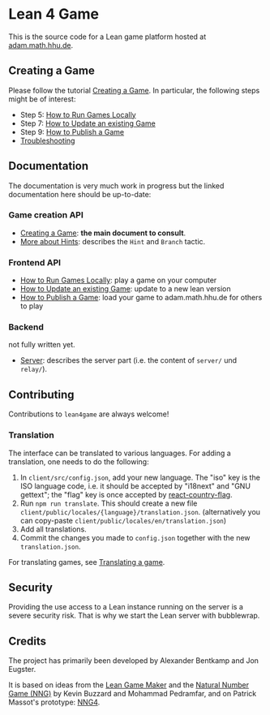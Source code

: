 # Lean 4 Game

This is the source code for a Lean game platform hosted at [adam.math.hhu.de](https://adam.math.hhu.de).

## Creating a Game

Please follow the tutorial [Creating a Game](doc/create_game.md). In particular, the following steps might be of interest:

* Step 5: [How to Run Games Locally](doc/running_locally.md)
* Step 7: [How to Update an existing Game](doc/update_game.md)
* Step 9: [How to Publish a Game](doc/publish_game.md)
* [Troubleshooting](doc/troubleshoot.md)

## Documentation

The documentation is very much work in progress but the linked documentation here
should be up-to-date:

### Game creation API

- [Creating a Game](doc/create_game.md): **the main document to consult**.
- [More about Hints](doc/hints.md): describes the `Hint` and `Branch` tactic.

### Frontend API

* [How to Run Games Locally](doc/running_locally.md): play a game on your computer
* [How to Update an existing Game](doc/update_game.md): update to a new lean version
* [How to Publish a Game](doc/publish_game.md): load your game to adam.math.hhu.de for others to play

### Backend

not fully written yet.

* [Server](doc/DOCUMENTATION.md): describes the server part (i.e. the content of `server/` und `relay/`).

## Contributing

Contributions to `lean4game` are always welcome!

### Translation

The interface can be translated to various languages. For adding a translation, one needs to do the following:

1. In `client/src/config.json`, add your new language. The "iso" key is the ISO language code, i.e. it should be accepted by "i18next" and "GNU gettext"; the "flag" key is once accepted by [react-country-flag](https://www.npmjs.com/package/react-country-flag).
2. Run `npm run translate`. This should create a new file `client/public/locales/{language}/translation.json`. (alternatively you can copy-paste `client/public/locales/en/translation.json`)
3. Add all translations.
4. Commit the changes you made to `config.json` together with the new `translation.json`.

For translating games, see [Translating a game](doc/translate.md).

## Security

Providing the use access to a Lean instance running on the server is a severe security risk. That is why we start the Lean server with bubblewrap.

## Credits

The project has primarily been developed by Alexander Bentkamp and Jon Eugster.

It is based on ideas from the [Lean Game Maker](https://github.com/mpedramfar/Lean-game-maker) and the [Natural Number Game
(NNG)](https://www.ma.imperial.ac.uk/~buzzard/xena/natural_number_game/)
by Kevin Buzzard and Mohammad Pedramfar, and on Patrick Massot's prototype: [NNG4](https://github.com/PatrickMassot/NNG4).
